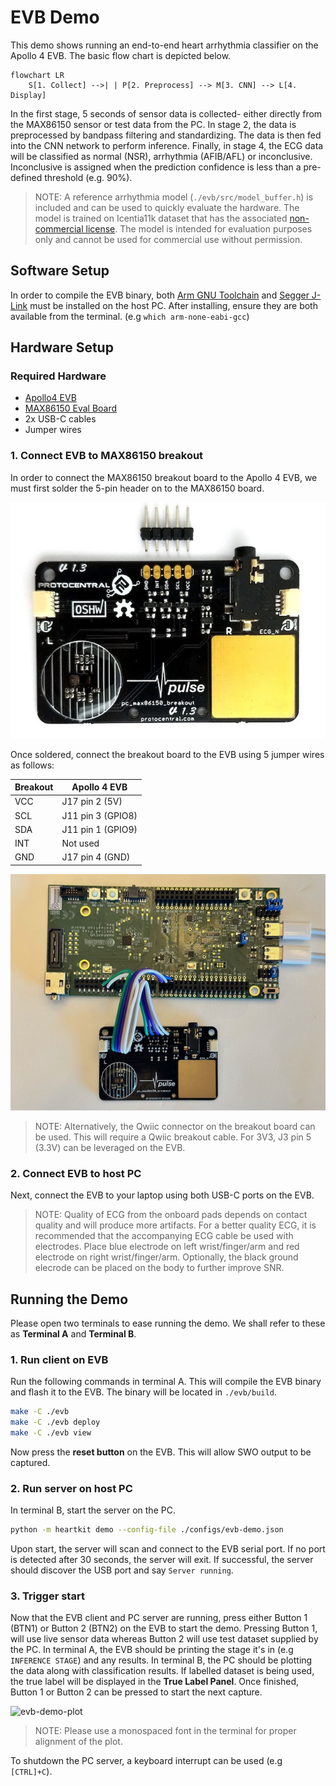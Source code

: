 # EVB Demo

This demo shows running an end-to-end heart arrhythmia classifier on the Apollo 4 EVB. The basic flow chart is depicted below.

```mermaid
flowchart LR
    S[1. Collect] -->| | P[2. Preprocess] --> M[3. CNN] --> L[4. Display]
```

In the first stage, 5 seconds of sensor data is collected- either directly from the MAX86150 sensor or test data from the PC. In stage 2, the data is preprocessed by bandpass filtering and standardizing. The data is then fed into the CNN network to perform inference. Finally, in stage 4, the ECG data will be classified as normal (NSR), arrhythmia (AFIB/AFL) or inconclusive. Inconclusive is assigned when the prediction confidence is less than a pre-defined threshold (e.g. 90%).

> NOTE: A reference arrhythmia model (`./evb/src/model_buffer.h`) is included and can be used to quickly evaluate the hardware. The model is trained on Icentia11k dataset that has the associated [non-commercial license](https://physionet.org/content/icentia11k-continuous-ecg/1.0/LICENSE.txt). The model is intended for evaluation purposes only and cannot be used for commercial use without permission.

## Software Setup

In order to compile the EVB binary, both [Arm GNU Toolchain](https://developer.arm.com/downloads/-/arm-gnu-toolchain-downloads) and [Segger J-Link](https://www.segger.com/downloads/jlink/) must be installed on the host PC. After installing, ensure they are both available from the terminal. (e.g `which arm-none-eabi-gcc`)

## Hardware Setup

### Required Hardware

* [Apollo4 EVB](https://ambiq.com/apollo4/)
* [MAX86150 Eval Board](https://protocentral.com/product/protocentral-max86150-ppg-and-ecg-breakout-with-qwiic-v2/)
* 2x USB-C cables
* Jumper wires

### 1. Connect EVB to MAX86150 breakout

In order to connect the MAX86150 breakout board to the Apollo 4 EVB, we must first solder the 5-pin header on to the MAX86150 board.

![max86150-5pin-header](./assets/max86150-5pin-header.jpg)

Once soldered, connect the breakout board to the EVB using 5 jumper wires as follows:

| Breakout    | Apollo 4 EVB      |
| ----------- | ----------------- |
| VCC         | J17 pin 2 (5V)    |
| SCL         | J11 pin 3 (GPIO8) |
| SDA         | J11 pin 1 (GPIO9) |
| INT         | Not used          |
| GND         | J17 pin 4 (GND)   |

![max86150-5pin-header](./assets/evb-breakout-conn.jpg)

> NOTE: Alternatively, the Qwiic connector on the breakout board can be used. This will require a Qwiic breakout cable. For 3V3, J3 pin 5 (3.3V) can be leveraged on the EVB.

### 2. Connect EVB to host PC

Next, connect the EVB to your laptop using both USB-C ports on the EVB.

> NOTE: Quality of ECG from the onboard pads depends on contact quality and will produce more artifacts. For a better quality ECG, it is recommended that the accompanying ECG cable be used with electrodes. Place blue electrode on left wrist/finger/arm and red electrode on right wrist/finger/arm. Optionally, the black ground elecrode can be placed on the body to further improve SNR.

## Running the Demo

Please open two terminals to ease running the demo. We shall refer to these as __Terminal A__ and __Terminal B__.

### 1. Run client on EVB

Run the following commands in terminal A. This will compile the EVB binary and flash it to the EVB. The binary will be located in `./evb/build`.

```bash
make -C ./evb
make -C ./evb deploy
make -C ./evb view
```

Now press the __reset button__ on the EVB. This will allow SWO output to be captured.

### 2. Run server on host PC

In terminal B, start the server on the PC.

```bash
python -m heartkit demo --config-file ./configs/evb-demo.json
```

Upon start, the server will scan and connect to the EVB serial port. If no port is detected after 30 seconds, the server will exit. If successful, the server should discover the USB port and say `Server running`.

### 3. Trigger start

Now that the EVB client and PC server are running, press either Button 1 (BTN1) or Button 2 (BTN2) on the EVB to start the demo. Pressing Button 1, will use live sensor data whereas Button 2 will use test dataset supplied by the PC. In terminal A, the EVB should be printing the stage it's in (e.g `INFERENCE STAGE`) and any results. In terminal B, the PC should be plotting the data along with classification results. If labelled dataset is being used, the true label will be displayed in the __True Label Panel__. Once finished, Button 1 or Button 2 can be pressed to start the next capture.

![evb-demo-plot](./assets/evb-demo-screenshot.svg)

> NOTE: Please use a monospaced font in the terminal for proper alignment of the plot.

To shutdown the PC server, a keyboard interrupt can be used (e.g `[CTRL]+C`).
